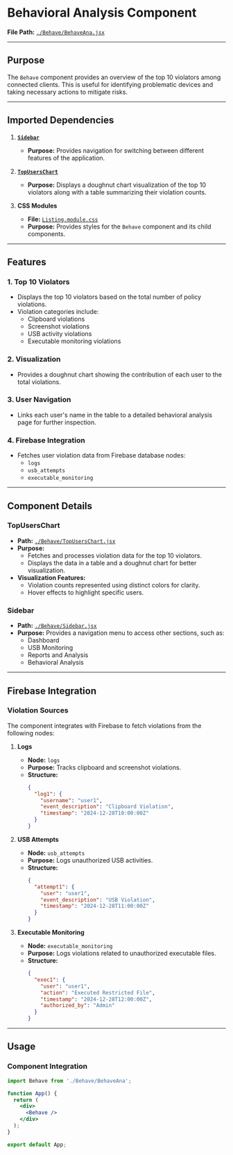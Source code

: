 # Behavioral Analysis Component

**File Path:** [`./Behave/BehaveAna.jsx`](https://github.com/mrunmeumeu/DLP/blob/ADMIN_FRONTEND/Behave/BehaveAna.jsx)

---

## **Purpose**
The `Behave` component provides an overview of the top 10 violators among connected clients. This is useful for identifying problematic devices and taking necessary actions to mitigate risks.

---

## **Imported Dependencies**

1. **[`Sidebar`](https://github.com/mrunmeumeu/DLP/blob/ADMIN_FRONTEND/Behave/Sidebar.jsx)**
   - **Purpose:** Provides navigation for switching between different features of the application.

2. **[`TopUsersChart`](https://github.com/mrunmeumeu/DLP/blob/ADMIN_FRONTEND/Behave/TopUsersChart.jsx)**
   - **Purpose:** Displays a doughnut chart visualization of the top 10 violators along with a table summarizing their violation counts.

3. **CSS Modules**
   - **File:** [`Listing.module.css`](https://github.com/mrunmeumeu/DLP/blob/ADMIN_FRONTEND/Behave/Listing.module.css)
   - **Purpose:** Provides styles for the `Behave` component and its child components.

---

## **Features**

### **1. Top 10 Violators**
- Displays the top 10 violators based on the total number of policy violations.
- Violation categories include:
  - Clipboard violations
  - Screenshot violations
  - USB activity violations
  - Executable monitoring violations

### **2. Visualization**
- Provides a doughnut chart showing the contribution of each user to the total violations.

### **3. User Navigation**
- Links each user's name in the table to a detailed behavioral analysis page for further inspection.

### **4. Firebase Integration**
- Fetches user violation data from Firebase database nodes:
  - `logs`
  - `usb_attempts`
  - `executable_monitoring`

---

## **Component Details**

### **TopUsersChart**
- **Path:** [`./Behave/TopUsersChart.jsx`](https://github.com/mrunmeumeu/DLP/blob/ADMIN_FRONTEND/Behave/TopUsersChart.jsx)
- **Purpose:**
  - Fetches and processes violation data for the top 10 violators.
  - Displays the data in a table and a doughnut chart for better visualization.
- **Visualization Features:**
  - Violation counts represented using distinct colors for clarity.
  - Hover effects to highlight specific users.

### **Sidebar**
- **Path:** [`./Behave/Sidebar.jsx`](https://github.com/mrunmeumeu/DLP/blob/ADMIN_FRONTEND/Behave/Sidebar.jsx)
- **Purpose:** Provides a navigation menu to access other sections, such as:
  - Dashboard
  - USB Monitoring
  - Reports and Analysis
  - Behavioral Analysis

---

## **Firebase Integration**

### **Violation Sources**
The component integrates with Firebase to fetch violations from the following nodes:

1. **Logs**
   - **Node:** `logs`
   - **Purpose:** Tracks clipboard and screenshot violations.
   - **Structure:**
     ```json
     {
       "log1": {
         "username": "user1",
         "event_description": "Clipboard Violation",
         "timestamp": "2024-12-28T10:00:00Z"
       }
     }
     ```

2. **USB Attempts**
   - **Node:** `usb_attempts`
   - **Purpose:** Logs unauthorized USB activities.
   - **Structure:**
     ```json
     {
       "attempt1": {
         "user": "user1",
         "event_description": "USB Violation",
         "timestamp": "2024-12-28T11:00:00Z"
       }
     }
     ```

3. **Executable Monitoring**
   - **Node:** `executable_monitoring`
   - **Purpose:** Logs violations related to unauthorized executable files.
   - **Structure:**
     ```json
     {
       "exec1": {
         "user": "user1",
         "action": "Executed Restricted File",
         "timestamp": "2024-12-28T12:00:00Z",
         "authorized_by": "Admin"
       }
     }
     ```

---

## **Usage**

### **Component Integration**
```jsx
import Behave from './Behave/BehaveAna';

function App() {
  return (
    <div>
      <Behave />
    </div>
  );
}

export default App;
